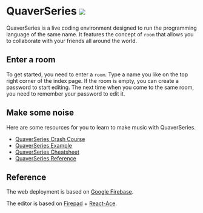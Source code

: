 # QuaverSeries [![](https://img.shields.io/badge/Lines%20of%20Code-3624-brightgreen)](https://github.com/chaosprint/QuaverSeries)

QuaverSeries is a live coding environment designed to run the programming language of the same name. It features the concept of ```room``` that allows you to collaborate with your friends all around the world.

## Enter a room

To get started, you need to enter a ```room```. Type a name you like on the top right corner of the index page. If the room is empty, you can create a password to start editing. The next time when you come to the same room, you need to remember your password to edit it.


## Make some noise

Here are some resources for you to learn to make music with QuaverSeries.
- [QuaverSeries Crash Course](/doc/tutorial.md)
- [QuaverSeries Example](/doc/example.md)
- [QuaverSeries Cheatsheet](/doc/cheatsheet.md)
- [QuaverSeries Reference](/doc/reference.md)

## Reference

The web deployment is based on [Google Firebase](https://firebase.com/).

The editor is based on [Firepad](https://firepad.io/) + [React-Ace](https://github.com/securingsincity/react-ace).